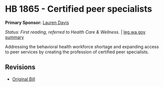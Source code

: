 # HB 1865 - Certified peer specialists
**Primary Sponsor:** [Lauren Davis](/person/leg/davis_la.md)

*Status: First reading, referred to Health Care & Wellness.* | [leg.wa.gov summary](https://app.leg.wa.gov/billsummary?BillNumber=1865&Year=2021)

Addressing the behavioral health workforce shortage and expanding access to peer services by creating the profession of certified peer specialists.

## Revisions
* [Original Bill](1/)
